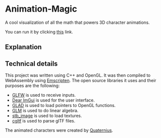 # Animation-Magic

A cool visualization of all the math that powers 3D character animations.

You can run it by clicking [this](https://diegomacario.github.io/Animation-Magic) link.

## Explanation



## Technical details

This project was written using C++ and OpenGL. It was then compiled to WebAssembly using [Emscripten](https://emscripten.org). The open source libraries it uses and their purposes are the following:

- [GLFW](https://www.glfw.org/) is used to receive inputs.
- [Dear ImGui](https://github.com/ocornut/imgui) is used for the user interface.
- [GLAD](https://glad.dav1d.de/) is used to load pointers to OpenGL functions.
- [GLM](https://glm.g-truc.net/0.9.9/index.html) is used to do linear algebra.
- [stb_image](https://github.com/nothings/stb) is used to load textures.
- [cgltf](https://github.com/jkuhlmann/cgltf) is used to parse glTF files.

The animated characters were created by [Quaternius](http://quaternius.com/).
